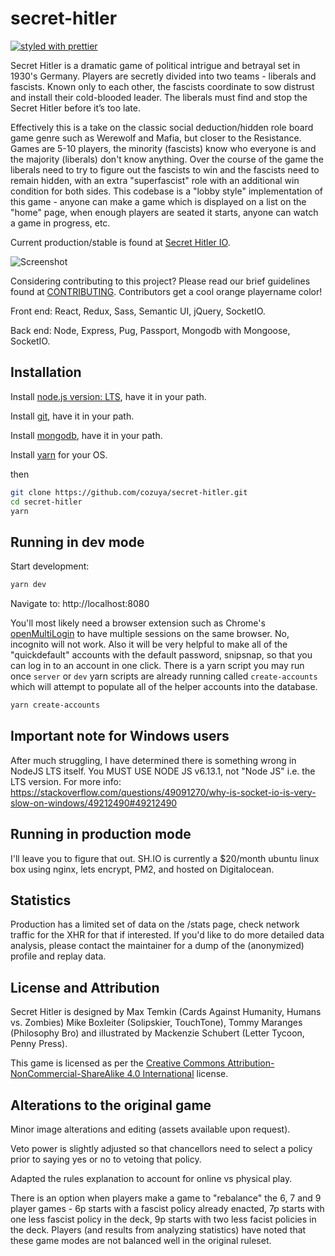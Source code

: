 # secret-hitler

[![styled with prettier](https://img.shields.io/badge/styled_with-prettier-ff69b4.svg)](https://github.com/prettier/prettier)

Secret Hitler is a dramatic game of political intrigue and betrayal set in 1930's Germany. Players are secretly divided into two teams - liberals and fascists.
Known only to each other, the fascists coordinate to sow distrust and install their cold-blooded leader. The liberals must find and stop the Secret Hitler
before it’s too late.

Effectively this is a take on the classic social deduction/hidden role board game genre such as Werewolf and Mafia, but closer to the Resistance. Games are 5-10
players, the minority (fascists) know who everyone is and the majority (liberals) don't know anything. Over the course of the game the liberals need to try to
figure out the fascists to win and the fascists need to remain hidden, with an extra "superfascist" role with an additional win condition for both sides. This
codebase is a "lobby style" implementation of this game - anyone can make a game which is displayed on a list on the "home" page, when enough players are seated
it starts, anyone can watch a game in progress, etc.

Current production/stable is found at [Secret Hitler IO](https://secrethitler.io).

![Screenshot](https://i.imgur.com/y7ka1lG.png)

Considering contributing to this project? Please read our brief guidelines found at
[CONTRIBUTING](https://github.com/cozuya/secret-hitler/blob/master/CONTRIBUTING.md). Contributors get a cool orange playername color!

Front end: React, Redux, Sass, Semantic UI, jQuery, SocketIO.

Back end: Node, Express, Pug, Passport, Mongodb with Mongoose, SocketIO.

## Installation

Install [node.js version: LTS](https://nodejs.org/en/), have it in your path.

Install [git](https://git-scm.com/downloads), have it in your path.

Install [mongodb](https://www.mongodb.com/download-center?ct=atlasheader#community), have it in your path.

Install [yarn](https://yarnpkg.com/en/docs/install) for your OS.

then

```bash
git clone https://github.com/cozuya/secret-hitler.git
cd secret-hitler
yarn
```

## Running in dev mode

Start development:

```bash
yarn dev
```

Navigate to: http://localhost:8080

You'll most likely need a browser extension such as Chrome's [openMultiLogin](https://chrome.google.com/webstore/detail/openmultilogin/lbofelamdnfmipbbgkebcpkapahbmcgm?hl=en) to have multiple sessions on the same browser. No, incognito will not work. Also it
will be very helpful to make all of the "quickdefault" accounts with the default password, snipsnap, so that you can log in to an account in one click. There is a yarn script you may run once `server` or `dev` yarn scripts are already running called `create-accounts` which will attempt to populate all of the helper accounts into the database.

```bash
yarn create-accounts
```

## Important note for Windows users

After much struggling, I have determined there is something wrong in NodeJS LTS itself. You MUST USE NODE JS v6.13.1, not "Node JS" i.e. the LTS version. For more info: https://stackoverflow.com/questions/49091270/why-is-socket-io-is-very-slow-on-windows/49212490#49212490

## Running in production mode

I'll leave you to figure that out. SH.IO is currently a $20/month ubuntu linux box using nginx, lets encrypt, PM2, and hosted on Digitalocean.

## Statistics

Production has a limited set of data on the /stats page, check network traffic for the XHR for that if interested. If you'd like to do more detailed data analysis, please contact the maintainer for a dump of the (anonymized) profile and replay data.

## License and Attribution

Secret Hitler is designed by Max Temkin (Cards Against Humanity, Humans vs. Zombies) Mike Boxleiter (Solipskier, TouchTone), Tommy Maranges (Philosophy Bro) and
illustrated by Mackenzie Schubert (Letter Tycoon, Penny Press).

This game is licensed as per the [Creative Commons Attribution-NonCommercial-ShareAlike 4.0 International](https://creativecommons.org/licenses/by-nc-sa/4.0/)
license.

## Alterations to the original game

Minor image alterations and editing (assets available upon request).

Veto power is slightly adjusted so that chancellors need to select a policy prior to saying yes or no to vetoing that policy.

Adapted the rules explanation to account for online vs physical play.

There is an option when players make a game to "rebalance" the 6, 7 and 9 player games - 6p starts with a fascist policy already enacted, 7p starts with one
less fascist policy in the deck, 9p starts with two less facist policies in the deck. Players (and results from analyzing statistics) have noted that these game
modes are not balanced well in the original ruleset.
